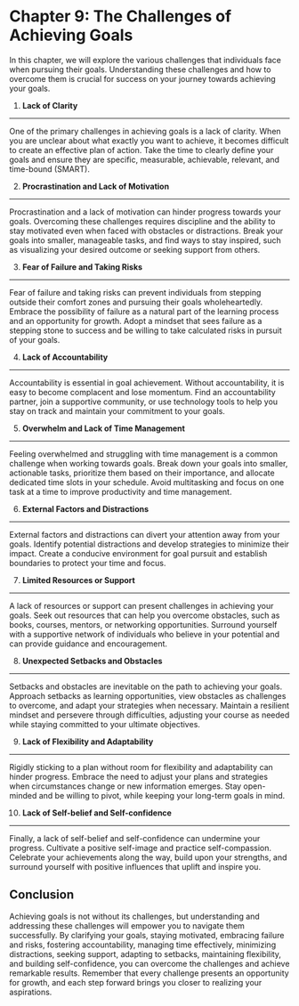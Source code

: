 Chapter 9: The Challenges of Achieving Goals
============================================

In this chapter, we will explore the various challenges that individuals face when pursuing their goals. Understanding these challenges and how to overcome them is crucial for success on your journey towards achieving your goals.

1. **Lack of Clarity**
----------------------

One of the primary challenges in achieving goals is a lack of clarity. When you are unclear about what exactly you want to achieve, it becomes difficult to create an effective plan of action. Take the time to clearly define your goals and ensure they are specific, measurable, achievable, relevant, and time-bound (SMART).

2. **Procrastination and Lack of Motivation**
---------------------------------------------

Procrastination and a lack of motivation can hinder progress towards your goals. Overcoming these challenges requires discipline and the ability to stay motivated even when faced with obstacles or distractions. Break your goals into smaller, manageable tasks, and find ways to stay inspired, such as visualizing your desired outcome or seeking support from others.

3. **Fear of Failure and Taking Risks**
---------------------------------------

Fear of failure and taking risks can prevent individuals from stepping outside their comfort zones and pursuing their goals wholeheartedly. Embrace the possibility of failure as a natural part of the learning process and an opportunity for growth. Adopt a mindset that sees failure as a stepping stone to success and be willing to take calculated risks in pursuit of your goals.

4. **Lack of Accountability**
-----------------------------

Accountability is essential in goal achievement. Without accountability, it is easy to become complacent and lose momentum. Find an accountability partner, join a supportive community, or use technology tools to help you stay on track and maintain your commitment to your goals.

5. **Overwhelm and Lack of Time Management**
--------------------------------------------

Feeling overwhelmed and struggling with time management is a common challenge when working towards goals. Break down your goals into smaller, actionable tasks, prioritize them based on their importance, and allocate dedicated time slots in your schedule. Avoid multitasking and focus on one task at a time to improve productivity and time management.

6. **External Factors and Distractions**
----------------------------------------

External factors and distractions can divert your attention away from your goals. Identify potential distractions and develop strategies to minimize their impact. Create a conducive environment for goal pursuit and establish boundaries to protect your time and focus.

7. **Limited Resources or Support**
-----------------------------------

A lack of resources or support can present challenges in achieving your goals. Seek out resources that can help you overcome obstacles, such as books, courses, mentors, or networking opportunities. Surround yourself with a supportive network of individuals who believe in your potential and can provide guidance and encouragement.

8. **Unexpected Setbacks and Obstacles**
----------------------------------------

Setbacks and obstacles are inevitable on the path to achieving your goals. Approach setbacks as learning opportunities, view obstacles as challenges to overcome, and adapt your strategies when necessary. Maintain a resilient mindset and persevere through difficulties, adjusting your course as needed while staying committed to your ultimate objectives.

9. **Lack of Flexibility and Adaptability**
-------------------------------------------

Rigidly sticking to a plan without room for flexibility and adaptability can hinder progress. Embrace the need to adjust your plans and strategies when circumstances change or new information emerges. Stay open-minded and be willing to pivot, while keeping your long-term goals in mind.

10. **Lack of Self-belief and Self-confidence**
-----------------------------------------------

Finally, a lack of self-belief and self-confidence can undermine your progress. Cultivate a positive self-image and practice self-compassion. Celebrate your achievements along the way, build upon your strengths, and surround yourself with positive influences that uplift and inspire you.

Conclusion
----------

Achieving goals is not without its challenges, but understanding and addressing these challenges will empower you to navigate them successfully. By clarifying your goals, staying motivated, embracing failure and risks, fostering accountability, managing time effectively, minimizing distractions, seeking support, adapting to setbacks, maintaining flexibility, and building self-confidence, you can overcome the challenges and achieve remarkable results. Remember that every challenge presents an opportunity for growth, and each step forward brings you closer to realizing your aspirations.
